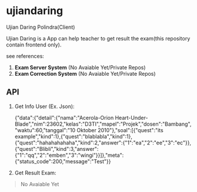 # ujiandaring

Ujian Daring Polindra(Client)

Ujian Daring is a App can help teacher to get result the exam(this repository contain frontend only).

see references:
1. **Exam Server System** (No Avaiable Yet/Private Repos)
2. **Exam Correction System** (No Avaiable Yet/Private Repos)

## API
1. Get Info User (Ex. Json):

    {"data":{"detail":{"nama":"Acerola-Orion Heart-Under-Blade","nim":23602,"kelas":"D3TI","mapel":"Projek","dosen":"Bambang","waktu":60,"tanggal":"10 Oktober 2010"},"soal":[{"quest":"its example","kind":1},{"quest":"blablabla","kind":1},{"quest":"hahahahahaha","kind":2,"answer":{"1":"ea","2":"ee","3":"ec"}},{"quest":"Blibli","kind":3,"answer":{"1":"qq","2":"emben","3":"wingi"}}]},"meta":{"status_code":200,"message":"Test"}}

2. Get Result Exam:
> No Avaiable Yet
